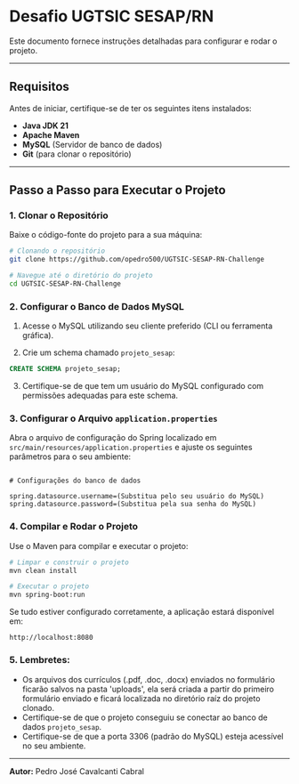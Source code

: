 # Desafio UGTSIC SESAP/RN

Este documento fornece instruções detalhadas para configurar e rodar o projeto.

---

## Requisitos

Antes de iniciar, certifique-se de ter os seguintes itens instalados:

- **Java JDK 21**
- **Apache Maven**
- **MySQL** (Servidor de banco de dados)
- **Git** (para clonar o repositório)

---

## Passo a Passo para Executar o Projeto

### 1. Clonar o Repositório

Baixe o código-fonte do projeto para a sua máquina:

```bash
# Clonando o repositório
git clone https://github.com/opedro500/UGTSIC-SESAP-RN-Challenge

# Navegue até o diretório do projeto
cd UGTSIC-SESAP-RN-Challenge
```

### 2. Configurar o Banco de Dados MySQL

1. Acesse o MySQL utilizando seu cliente preferido (CLI ou ferramenta gráfica).

2. Crie um schema chamado `projeto_sesap`:

```sql
CREATE SCHEMA projeto_sesap;
```

3. Certifique-se de que tem um usuário do MySQL configurado com permissões adequadas para este schema.

### 3. Configurar o Arquivo `application.properties`

Abra o arquivo de configuração do Spring localizado em `src/main/resources/application.properties` e ajuste os seguintes parâmetros para o seu ambiente:

```application.properties

# Configurações do banco de dados

spring.datasource.username=(Substitua pelo seu usuário do MySQL)
spring.datasource.password=(Substitua pela sua senha do MySQL)

```

### 4. Compilar e Rodar o Projeto

Use o Maven para compilar e executar o projeto:

```bash
# Limpar e construir o projeto
mvn clean install

# Executar o projeto
mvn spring-boot:run
```

Se tudo estiver configurado corretamente, a aplicação estará disponível em:

```
http://localhost:8080
```

### 5. Lembretes:

- Os arquivos dos currículos (.pdf, .doc, .docx) enviados no formulário ficarão salvos na pasta 'uploads', ela será criada a partir do primeiro formulário enviado e ficará localizada no diretório raíz do projeto clonado.
- Certifique-se de que o projeto conseguiu se conectar ao banco de dados `projeto_sesap`.
- Certifique-se de que a porta 3306 (padrão do MySQL) esteja acessível no seu ambiente.

---

**Autor:** Pedro José Cavalcanti Cabral
